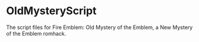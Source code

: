 # OldMysteryScript
 The script files for Fire Emblem: Old Mystery of the Emblem, a New Mystery of the Emblem romhack.
